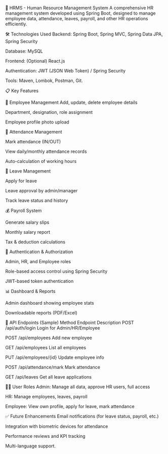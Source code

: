 💼 HRMS - Human Resource Management System
A comprehensive HR management system developed using Spring Boot, designed to manage employee data, attendance, leaves, payroll, and other HR operations efficiently.

🛠️ Technologies Used
Backend: Spring Boot, Spring MVC, Spring Data JPA, Spring Security

Database: MySQL 

Frontend: (Optional) React.js 

Authentication: JWT (JSON Web Token) / Spring Security

Tools: Maven, Lombok, Postman, Git.

📋 Key Features

👤 Employee Management
Add, update, delete employee details

Department, designation, role assignment

Employee profile photo upload

📆 Attendance Management

Mark attendance (IN/OUT)

View daily/monthly attendance records

Auto-calculation of working hours

📅 Leave Management

Apply for leave

Leave approval by admin/manager

Track leave status and history

💰 Payroll System

Generate salary slips

Monthly salary report

Tax & deduction calculations

🔐 Authentication & Authorization

Admin, HR, and Employee roles

Role-based access control using Spring Security

JWT-based token authentication

📊 Dashboard & Reports

Admin dashboard showing employee stats

Downloadable reports (PDF/Excel)


🔗 API Endpoints (Sample)
Method	Endpoint	Description
POST	/api/auth/login	Login for Admin/HR/Employee

POST	/api/employees	Add new employee

GET	/api/employees	List all employees

PUT	/api/employees/{id}	Update employee info

POST	/api/attendance/mark	Mark attendance

GET	/api/leaves	Get all leave applications

🧑‍💼 User Roles
Admin: Manage all data, approve HR users, full access

HR: Manage employees, leaves, payroll

Employee: View own profile, apply for leave, mark attendance

✅ Future Enhancements
Email notifications (for leave status, payroll, etc.)

Integration with biometric devices for attendance

Performance reviews and KPI tracking

Multi-language support.
